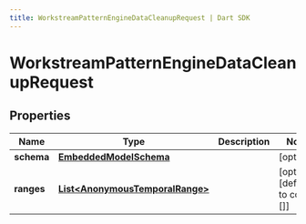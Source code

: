 ```yaml
---
title: WorkstreamPatternEngineDataCleanupRequest | Dart SDK
---
```


# WorkstreamPatternEngineDataCleanupRequest

## Properties
Name | Type | Description | Notes
------------ | ------------- | ------------- | -------------
**schema** | [**EmbeddedModelSchema**](EmbeddedModelSchema) |  | [optional] 
**ranges** | [**List\<AnonymousTemporalRange\>**](AnonymousTemporalRange) |  | [optional] [default to const []]


